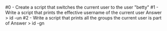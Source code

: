 #0 - Create a script that switches the current user to the user "betty"
#1 - Write a script that prints the effective username of the current user
	Answer > id -un
#2 - Write a script that prints all the groups the current user is part of
	Answer > id -gn
